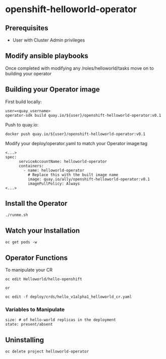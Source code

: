 # openshift-helloworld-operator

## Prerequisites
- User with Cluster Admin privileges

## Modify ansible playbooks
Once completed with modifying any /roles/helloworld/tasks move on to building your operator

## Building your Operator image

First build locally:
```
user=<quay_username>
operator-sdk build quay.io/${user}/openshift-helloworld-operator:v0.1
```

Push to quay.io:
```
docker push quay.io/${user}/openshift-helloworld-operator:v0.1
```

Modify your deploy/operator.yaml to match your Operator image:tag
```
<...>
spec:
      serviceAccountName: helloworld-operator
      containers:
        - name: helloworld-operator
          # Replace this with the built image name
          image: quay.io/ally/openshift-helloworld-operator:v0.1
          imagePullPolicy: Always
<...>
```

## Install the Operator
```
./runme.sh
```

## Watch your Installation
```
oc get pods -w
```

## Operator Functions

To manipulate your CR
```
oc edit Helloworld/hello-openshift

or

oc edit -f deploy/crds/hello_v1alpha1_helloworld_cr.yaml
```

### Variables to Manipulate
```
size: # of hello-world replicas in the deployment
state: present/absent
```

## Uninstalling
```
oc delete project helloworld-operator
```
